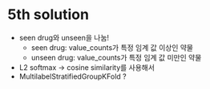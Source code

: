 # 5th solution

* seen drug와 unseen을 나눔!
  * seen drug: value\_counts가 특정 임계 값 이상인 약물
  * unseen drug: value\_counts가 특정 임계 값 미만인 약물
* L2 softmax → cosine similarity를 사용해서
* MultilabelStratifiedGroupKFold ?

